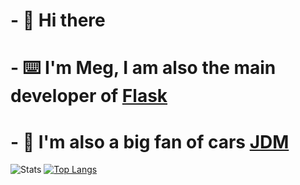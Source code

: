 # - 👋 Hi there
# - ⌨️ I'm Meg, I am also the main developer of [Flask](https://github.com/Flask-Discord/Flask)
# - 🚗 I'm also a big fan of cars [JDM](https://en.wikipedia.org/wiki/Japanese_domestic_market)
![Stats](https://github-readme-stats.vercel.app/api?username=Ohmeg&theme=radical)
[![Top Langs](https://github-readme-stats.vercel.app/api/top-langs/?username=ohmeg&theme=radical)](https://github.com/anuraghazra/github-readme-stats)


<!--
**Ohmeg/Ohmeg** is a ✨ _special_ ✨ repository because its `README.md` (this file) appears on your GitHub profile.

Here are some ideas to get you started:

- 🔭 I’m currently working on ...
- 🌱 I’m currently learning ...
- 👯 I’m looking to collaborate on ...
- 🤔 I’m looking for help with ...
- 💬 Ask me about ...
- 📫 How to reach me: ...
- 😄 Pronouns: ...
- ⚡ Fun fact: ...
-->
